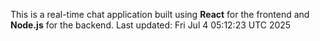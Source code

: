 This is a real-time chat application built using **React** for the frontend and **Node.js** for the backend.
Last updated: Fri Jul  4 05:12:23 UTC 2025
